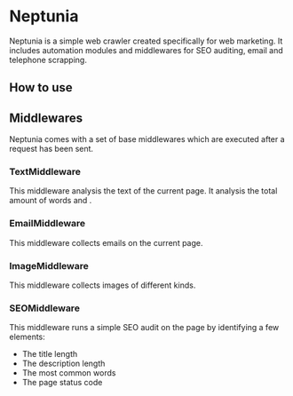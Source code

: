 # Neptunia

Neptunia is a simple web crawler created specifically for web marketing. It includes automation modules and middlewares for SEO auditing, email and telephone scrapping.

## How to use


## Middlewares

Neptunia comes with a set of base middlewares which are executed after a request has been sent.

### TextMiddleware

This middleware analysis the text of the current page. It analysis the total amount of words and .


### EmailMiddleware

This middleware collects emails on the current page.


### ImageMiddleware

This middleware collects images of different kinds.


### SEOMiddleware

This middleware runs a simple SEO audit on the page by identifying a few elements:

* The title length
* The description length
* The most common words
* The page status code
